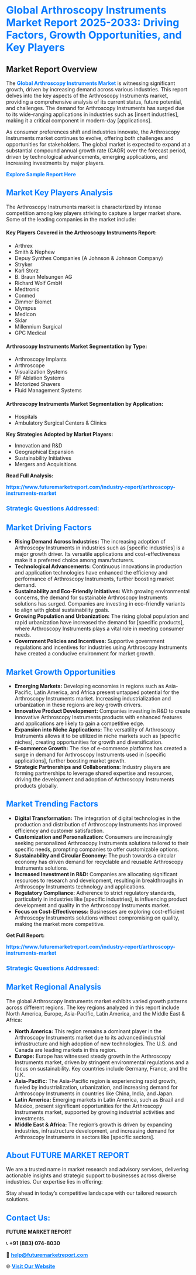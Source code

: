 <h1 style="color: #007BFF;">Global Arthroscopy Instruments Market Report 2025-2033: Driving Factors, Growth Opportunities, and Key Players</h1>

<section id="overview">
<h2>Market Report Overview</h2>
<p>The <a href="https://www.futuremarketreport.com/industry-report/arthroscopy-instruments-market" style="color: #007BFF; text-decoration: none;"><strong>Global Arthroscopy Instruments Market</strong></a> is witnessing significant growth, driven by increasing demand across various industries. This report delves into the key aspects of the Arthroscopy Instruments market, providing a comprehensive analysis of its current status, future potential, and challenges. The demand for Arthroscopy Instruments has surged due to its wide-ranging applications in industries such as [insert industries], making it a critical component in modern-day [applications].</p>
<p>As consumer preferences shift and industries innovate, the Arthroscopy Instruments market continues to evolve, offering both challenges and opportunities for stakeholders. The global market is expected to expand at a substantial compound annual growth rate (CAGR) over the forecast period, driven by technological advancements, emerging applications, and increasing investments by major players.</p>
</section>

<section id="overview">
<p><a href="https://www.futuremarketreport.com/request-sample/reportId=91852" style="color: #007BFF; text-decoration: none;"><strong>Explore Sample Report Here</strong></a></p>
</section>

<section id="key-players">
<h2 style="color: #007BFF;">Market Key Players Analysis</h2>
<p>The Arthroscopy Instruments market is characterized by intense competition among key players striving to capture a larger market share. Some of the leading companies in the market include:</p>
<h4>Key Players Covered in the Arthroscopy Instruments Report:</h4>
<ul><li>Arthrex</li><li>Smith &amp; Nephew</li><li>Depuy Synthes Companies (A Johnson &amp; Johnson Company)</li><li>Stryker</li><li>Karl Storz</li><li>B. Braun Melsungen AG</li><li>Richard Wolf GmbH</li><li>Medtronic</li><li>Conmed</li><li>Zimmer Biomet</li><li>Olympus</li><li>Medicon</li><li>Sklar</li><li>Millennium Surgical</li><li>GPC Medical</li></ul>
<h4>Arthroscopy Instruments Market Segmentation by Type:</h4>
<ul><li>Arthroscopy Implants</li><li>Arthroscope</li><li>Visualization Systems</li><li>RF Ablation Systems</li><li>Motorized Shavers</li><li>Fluid Management Systems</li></ul>

<h4>Arthroscopy Instruments Market Segmentation by Application:</h4>
<ul><li>Hospitals</li><li>Ambulatory Surgical Centers &amp; Clinics</li></ul>
<p><strong>Key Strategies Adopted by Market Players:</strong></p>
<ul>
<li>Innovation and R&D</li>
<li>Geographical Expansion</li>
<li>Sustainability Initiatives</li>
<li>Mergers and Acquisitions</li>
</ul>
</section>

<section>
<p><strong>Read Full Analysis: </strong></p><a href="https://www.futuremarketreport.com/industry-report/arthroscopy-instruments-market" style="color: #007BFF; text-decoration: none;"><strong>https://www.futuremarketreport.com/industry-report/arthroscopy-instruments-market</strong></a>
<h3 style="color: #007BFF;">Strategic Questions Addressed:</h3>
</section>

<section id="driving-factors">
<h2 style="color: #007BFF;">Market Driving Factors</h2>
<ul>
<li><strong>Rising Demand Across Industries:</strong> The increasing adoption of Arthroscopy Instruments in industries such as [specific industries] is a major growth driver. Its versatile applications and cost-effectiveness make it a preferred choice among manufacturers.</li>
<li><strong>Technological Advancements:</strong> Continuous innovations in production and application technologies have enhanced the efficiency and performance of Arthroscopy Instruments, further boosting market demand.</li>
<li><strong>Sustainability and Eco-Friendly Initiatives:</strong> With growing environmental concerns, the demand for sustainable Arthroscopy Instruments solutions has surged. Companies are investing in eco-friendly variants to align with global sustainability goals.</li>
<li><strong>Growing Population and Urbanization:</strong> The rising global population and rapid urbanization have increased the demand for [specific products], where Arthroscopy Instruments plays a vital role in meeting consumer needs.</li>
<li><strong>Government Policies and Incentives:</strong> Supportive government regulations and incentives for industries using Arthroscopy Instruments have created a conducive environment for market growth.</li>
</ul>
</section>

<section id="growth-opportunities">
<h2 style="color: #007BFF;">Market Growth Opportunities</h2>
<ul>
<li><strong>Emerging Markets:</strong> Developing economies in regions such as Asia-Pacific, Latin America, and Africa present untapped potential for the Arthroscopy Instruments market. Increasing industrialization and urbanization in these regions are key growth drivers.</li>
<li><strong>Innovative Product Development:</strong> Companies investing in R&D to create innovative Arthroscopy Instruments products with enhanced features and applications are likely to gain a competitive edge.</li>
<li><strong>Expansion into Niche Applications:</strong> The versatility of Arthroscopy Instruments allows it to be utilized in niche markets such as [specific niches], creating opportunities for growth and diversification.</li>
<li><strong>E-commerce Growth:</strong> The rise of e-commerce platforms has created a surge in demand for Arthroscopy Instruments used in [specific applications], further boosting market growth.</li>
<li><strong>Strategic Partnerships and Collaborations:</strong> Industry players are forming partnerships to leverage shared expertise and resources, driving the development and adoption of Arthroscopy Instruments products globally.</li>
</ul>
</section>

<section id="trending-factors">
<h2 style="color: #007BFF;">Market Trending Factors</h2>
<ul>
<li><strong>Digital Transformation:</strong> The integration of digital technologies in the production and distribution of Arthroscopy Instruments has improved efficiency and customer satisfaction.</li>
<li><strong>Customization and Personalization:</strong> Consumers are increasingly seeking personalized Arthroscopy Instruments solutions tailored to their specific needs, prompting companies to offer customizable options.</li>
<li><strong>Sustainability and Circular Economy:</strong> The push towards a circular economy has driven demand for recyclable and reusable Arthroscopy Instruments solutions.</li>
<li><strong>Increased Investment in R&D:</strong> Companies are allocating significant resources to research and development, resulting in breakthroughs in Arthroscopy Instruments technology and applications.</li>
<li><strong>Regulatory Compliance:</strong> Adherence to strict regulatory standards, particularly in industries like [specific industries], is influencing product development and quality in the Arthroscopy Instruments market.</li>
<li><strong>Focus on Cost-Effectiveness:</strong> Businesses are exploring cost-efficient Arthroscopy Instruments solutions without compromising on quality, making the market more competitive.</li>
</ul>
</section>

<section>
<p><strong>Get Full Report: </strong></p><a href="https://www.futuremarketreport.com/industry-report/arthroscopy-instruments-market" style="color: #007BFF; text-decoration: none;"><strong>https://www.futuremarketreport.com/industry-report/arthroscopy-instruments-market</strong></a>
<h3 style="color: #007BFF;">Strategic Questions Addressed:</h3>
</section>


<section id="regional-analysis">
<h2 style="color: #007BFF;">Market Regional Analysis</h2>
<p>The global Arthroscopy Instruments market exhibits varied growth patterns across different regions. The key regions analyzed in this report include North America, Europe, Asia-Pacific, Latin America, and the Middle East & Africa:</p>
<ul>
<li><strong>North America:</strong> This region remains a dominant player in the Arthroscopy Instruments market due to its advanced industrial infrastructure and high adoption of new technologies. The U.S. and Canada are leading markets in this region.</li>
<li><strong>Europe:</strong> Europe has witnessed steady growth in the Arthroscopy Instruments market, driven by stringent environmental regulations and a focus on sustainability. Key countries include Germany, France, and the U.K.</li>
<li><strong>Asia-Pacific:</strong> The Asia-Pacific region is experiencing rapid growth, fueled by industrialization, urbanization, and increasing demand for Arthroscopy Instruments in countries like China, India, and Japan.</li>
<li><strong>Latin America:</strong> Emerging markets in Latin America, such as Brazil and Mexico, present significant opportunities for the Arthroscopy Instruments market, supported by growing industrial activities and investments.</li>
<li><strong>Middle East & Africa:</strong> The region’s growth is driven by expanding industries, infrastructure development, and increasing demand for Arthroscopy Instruments in sectors like [specific sectors].</li>
</ul>
</section>

<footer>
<h2 style="color: #007BFF;">About FUTURE MARKET REPORT</h2>
<p>We are a trusted name in market research and advisory services, delivering actionable insights and strategic support to businesses across diverse industries. Our expertise lies in offering:</p>

<p>Stay ahead in today’s competitive landscape with our tailored research solutions.</p>

<h2 style="color: #007BFF;">Contact Us:</h2>
<p><strong>FUTURE MARKET REPORT</strong></p>
<p>📞 <strong>+91 (883) 074-8030</strong></p>
<p>📧 <strong><a href="mailto:help@futuremarketreport.com" style="color: #007BFF;">help@futuremarketreport.com</a></strong></p>
<p>🌐 <strong><a href="https://www.futuremarketreport.com/" style="color: #007BFF;">Visit Our Website</a></strong></p>
</footer>